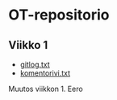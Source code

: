 # OT-repositorio

## Viikko 1
* [gitlog.txt](https://github.com/eerorant/ot-harjoitustyo/blob/master/laskarit/viikko1/gitlog.txt)
* [komentorivi.txt](https://github.com/eerorant/ot-harjoitustyo/blob/master/laskarit/viikko1/komentorivi.txt)

Muutos viikkon 1. Eero
